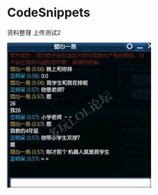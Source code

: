 # CodeSnippets
资料整理
上传测试2

![20160528185020_332e89da1b34ff71fb80bf9d008fef63_8](media/20160528185020_332e89da1b34ff71fb80bf9d008fef63_8.jpeg)

